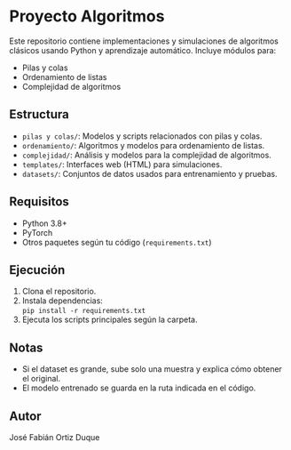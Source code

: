 # Proyecto Algoritmos

Este repositorio contiene implementaciones y simulaciones de algoritmos clásicos usando Python y aprendizaje automático. Incluye módulos para:

- Pilas y colas
- Ordenamiento de listas
- Complejidad de algoritmos

## Estructura

- `pilas y colas/`: Modelos y scripts relacionados con pilas y colas.
- `ordenamiento/`: Algoritmos y modelos para ordenamiento de listas.
- `complejidad/`: Análisis y modelos para la complejidad de algoritmos.
- `templates/`: Interfaces web (HTML) para simulaciones.
- `datasets/`: Conjuntos de datos usados para entrenamiento y pruebas.

## Requisitos

- Python 3.8+
- PyTorch
- Otros paquetes según tu código (`requirements.txt`)

## Ejecución

1. Clona el repositorio.
2. Instala dependencias:  
   `pip install -r requirements.txt`
3. Ejecuta los scripts principales según la carpeta.

## Notas

- Si el dataset es grande, sube solo una muestra y explica cómo obtener el original.
- El modelo entrenado se guarda en la ruta indicada en el código.

## Autor

José Fabián Ortiz Duque